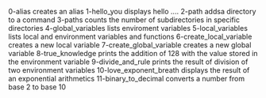 0-alias creates an alias
1-hello_you displays hello ....
2-path addsa directory to a command
3-paths counts the number of subdirectories in specific directories
4-global_variables lists enviroment variables
5-local_variables lists local and environment variables and functions
6-create_local_variable creates a new local variable
7-create_global_variable creates a new global variable
8-true_knowledge prints the addition of 128 with the value stored in the environment variable
9-divide_and_rule prints the result of division of two environment variables
10-love_exponent_breath displays the result of an exponential arithmetics
11-binary_to_decimal converts a number from base 2 to base 10
